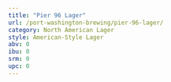 ```yaml
---
title: "Pier 96 Lager"
url: /port-washington-brewing/pier-96-lager/
category: North American Lager
style: American-Style Lager
abv: 0
ibu: 0
srm: 0
upc: 0
---
```


